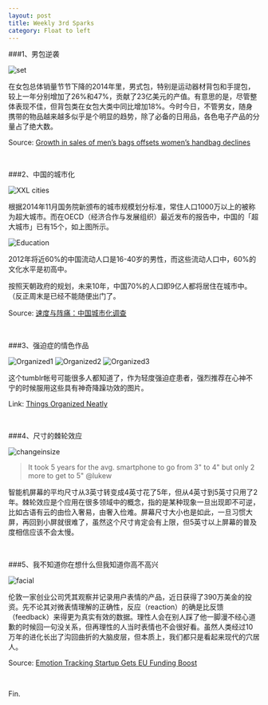 ```yaml
---
layout: post
title: Weekly 3rd Sparks
category: Float to left
---
```



###1、男包逆袭

![set](/images/sales.jpg)

在女包总体销量节节下降的2014年里，男式包，特别是运动器材背包和手提包，较上一年分别增加了26%和47%，贡献了23亿美元的产值。有意思的是，尽管整体表现不佳，但背包类在女包大类中同比增加18%。今时今日，不管男女，随身携带的物品越来越多似乎是个明显的趋势，除了必备的日用品，各色电子产品的分量占了绝大数。

Source: [Growth in sales of men’s bags offsets women’s handbag declines](https://www.npd.com/wps/portal/npd/us/news/press-releases/2015/less-conventional-bags-are-now-more-common-accessories-reports-npd/)

</br>

###2、中国的城市化

![](/images/xxl.png "XXL cities")

根据2014年11月国务院新颁布的城市规模划分标准，常住人口1000万以上的被称为超大城市。而在OECD（经济合作与发展组织）最近发布的报告中，中国的「超大城市」已有15个，如上图所示。

![](/images/education.png "Education")

2012年将近60%的中国流动人口是16-40岁的男性，而这些流动人口中，60%的文化水平是初高中。

按照天朝政府的规划，未来10年，中国70%的人口即9亿人都将居住在城市中。（反正周末是已经不能随便出门了。

Source: [速度与阵痛：中国城市化调查](http://cn.nytimes.com/china/20150422/c22study/)

</br>

###3、强迫症的情色作品

![](/images/organized1.jpg "Organized1")
![](/images/organized2.jpg "Organized2")
![](/images/organized3.jpg "Organized3")

这个tumblr帐号可能很多人都知道了，作为轻度强迫症患者，强烈推荐在心神不宁的时候服用这些具有神奇降躁功效的图片。

Link: [Things Organized Neatly](http://thingsorganizedneatly.tumblr.com/)

</br>

###4、尺寸的棘轮效应

![](/images/changeinsizeofsmartphones.png "changeinsize")

>It took 5 years for the avg. smartphone to go from 3" to 4" but only 2 more to get to 5"  @lukew

智能机屏幕的平均尺寸从3英寸转变成4英寸花了5年，但从4英寸到5英寸只用了2年。棘轮效应是个应用在很多领域中的概念，指的是某种现象一旦出现即不可逆，比如古语有云的由俭入奢易，由奢入俭难。屏幕尺寸大小也是如此，一旦习惯大屏，再回到小屏就很难了，虽然这个尺寸肯定会有上限，但5英寸以上屏幕的普及度相信应该不会太慢。

</br>

###5、我不知道你在想什么但我知道你高不高兴

![](/images/facial.jpg "facial")

伦敦一家创业公司凭其观察并记录用户表情的产品，近日获得了390万美金的投资。先不论其对微表情理解的正确性，反应（reaction）的确是比反馈（feedback）来得更为真实有效的数据。理性人会在别人踩了他一脚漫不经心道歉的时候回一句没关系，但再理性的人当时表情也不会很好看。虽然人类经过10万年的进化长出了沟回曲折的大脑皮层，但本质上，我们都只是看起来现代的穴居人。

Source: [Emotion Tracking Startup Gets EU Funding Boost](http://blogs.wsj.com/digits/2015/04/17/emotion-tracking-startup-gets-eu-funding-boost/)

</br>

Fin.

